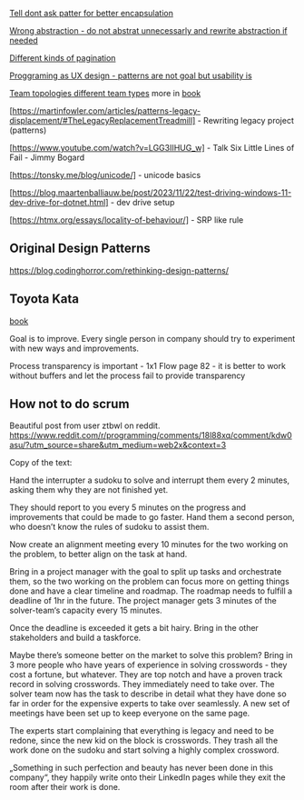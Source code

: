 [Tell dont ask patter for better encapsulation](https://martinfowler.com/bliki/TellDontAsk.html)

[Wrong abstraction - do not abstrat unnecessarly and rewrite abstraction if needed](https://sandimetz.com/blog/2016/1/20/the-wrong-abstraction)

[Different kinds of pagination](https://ignaciochiazzo.medium.com/paginating-requests-in-apis-d4883d4c1c4c)

[Proggraming as UX design - patterns are not goal but usability is](https://silverhammermba.github.io/blog/2022/07/10/ui)

[Team topologies different team types](https://lucidspark.com/blog/understanding-the-4-main-team-topologies) more in [book](https://www.amazon.com/Team-Topologies-Organizing-Business-Technology/dp/1942788819) 

[https://martinfowler.com/articles/patterns-legacy-displacement/#TheLegacyReplacementTreadmill] - Rewriting legacy project (patterns)

[https://www.youtube.com/watch?v=LGG3IIHUG_w] - Talk Six Little Lines of Fail - Jimmy Bogard

[https://tonsky.me/blog/unicode/] - unicode basics

[https://blog.maartenballiauw.be/post/2023/11/22/test-driving-windows-11-dev-drive-for-dotnet.html] - dev drive setup

[https://htmx.org/essays/locality-of-behaviour/] - SRP like rule

## Original Design Patterns

https://blog.codinghorror.com/rethinking-design-patterns/


## Toyota Kata
[book](https://www.amazon.com/Toyota-Kata-Managing-Improvement-Adaptiveness/dp/0071635238)

Goal is to improve. Every single person in company should try to experiment with new ways and improvements.

Process transparency is important -  1x1 Flow page 82 - it is better to work without buffers and let the process fail to provide transparency


## How not to do scrum
Beautiful post from user ztbwl on reddit.  https://www.reddit.com/r/programming/comments/18l88xq/comment/kdw0asu/?utm_source=share&utm_medium=web2x&context=3

Copy of the text:

Hand the interrupter a sudoku to solve and interrupt them every 2 minutes, asking them why they are not finished yet.

They should report to you every 5 minutes on the progress and improvements that could be made to go faster. Hand them a second person, who doesn’t know the rules of sudoku to assist them.

Now create an alignment meeting every 10 minutes for the two working on the problem, to better align on the task at hand.

Bring in a project manager with the goal to split up tasks and orchestrate them, so the two working on the problem can focus more on getting things done and have a clear timeline and roadmap. The roadmap needs to fulfill a deadline of 1hr in the future. The project manager gets 3 minutes of the solver-team‘s capacity every 15 minutes.

Once the deadline is exceeded it gets a bit hairy. Bring in the other stakeholders and build a taskforce.

Maybe there’s someone better on the market to solve this problem? Bring in 3 more people who have years of experience in solving crosswords - they cost a fortune, but whatever. They are top notch and have a proven track record in solving crosswords. They immediately need to take over. The solver team now has the task to describe in detail what they have done so far in order for the expensive experts to take over seamlessly. A new set of meetings have been set up to keep everyone on the same page.

The experts start complaining that everything is legacy and need to be redone, since the new kid on the block is crosswords. They trash all the work done on the sudoku and start solving a highly complex crossword.

„Something in such perfection and beauty has never been done in this company“, they happily write onto their LinkedIn pages while they exit the room after their work is done.
